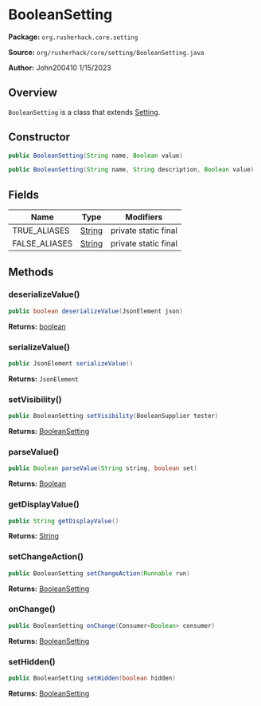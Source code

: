 # BooleanSetting

**Package:** `org.rusherhack.core.setting`

**Source:** `org/rusherhack/core/setting/BooleanSetting.java`

**Author:** John200410 1/15/2023



## Overview

`BooleanSetting` is a class that extends [Setting](/core/setting/Setting.md).

## Constructor

```java
public BooleanSetting(String name, Boolean value)
```

```java
public BooleanSetting(String name, String description, Boolean value)
```

## Fields

| Name | Type | Modifiers |
|------|------|----------|
| TRUE_ALIASES | [String](https://docs.oracle.com/en/java/javase/21/docs/api/java.base/java/lang/String.html) | private static final |
| FALSE_ALIASES | [String](https://docs.oracle.com/en/java/javase/21/docs/api/java.base/java/lang/String.html) | private static final |


## Methods

### deserializeValue()

```java
public boolean deserializeValue(JsonElement json)
```

**Returns:** [boolean](https://docs.oracle.com/en/java/javase/21/docs/api/java.base/java/lang/Boolean.html)

### serializeValue()

```java
public JsonElement serializeValue()
```

**Returns:** `JsonElement`

### setVisibility()

```java
public BooleanSetting setVisibility(BooleanSupplier tester)
```

**Returns:** [BooleanSetting](/core/setting/BooleanSetting.md)

### parseValue()

```java
public Boolean parseValue(String string, boolean set)
```

**Returns:** [Boolean](https://docs.oracle.com/en/java/javase/21/docs/api/java.base/java/lang/Boolean.html)

### getDisplayValue()

```java
public String getDisplayValue()
```

**Returns:** [String](https://docs.oracle.com/en/java/javase/21/docs/api/java.base/java/lang/String.html)

### setChangeAction()

```java
public BooleanSetting setChangeAction(Runnable run)
```

**Returns:** [BooleanSetting](/core/setting/BooleanSetting.md)

### onChange()

```java
public BooleanSetting onChange(Consumer<Boolean> consumer)
```

**Returns:** [BooleanSetting](/core/setting/BooleanSetting.md)

### setHidden()

```java
public BooleanSetting setHidden(boolean hidden)
```

**Returns:** [BooleanSetting](/core/setting/BooleanSetting.md)

